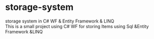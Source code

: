 # storage-system
storage system in C# WF &amp; Entity Framework &amp; LINQ  
This is a small project using C# WF for storing Items using Sql &Entity Framework &LINQ

